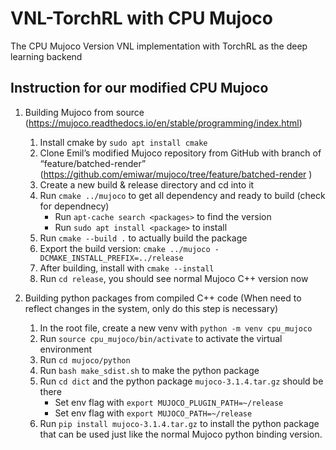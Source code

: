 # VNL-TorchRL with CPU Mujoco
The CPU Mujoco Version VNL implementation with TorchRL as the deep learning backend

## Instruction for our modified CPU Mujoco
1. Building Mujoco from source (https://mujoco.readthedocs.io/en/stable/programming/index.html)
    1. Install cmake by `sudo apt install cmake`
    2. Clone Emil’s modified Mujoco repository from GitHub with branch of “feature/batched-render” (https://github.com/emiwar/mujoco/tree/feature/batched-render )
    3. Create a new build & release directory and cd into it
    4. Run `cmake ../mujoco` to get all dependency and ready to build (check for dependnecy)
        - Run `apt-cache search <packages>` to find the version
        - Run `sudo apt install <package>` to install <packages>
    5. Run `cmake --build .` to actually build the package
    6. Export the build version: `cmake ../mujoco -DCMAKE_INSTALL_PREFIX=../release`
    7. After building, install with `cmake --install`
    8. Run `cd release`, you should see normal Mujoco C++ version now

2. Building python packages from compiled C++ code (When need to reflect changes in the system, only do this step is necessary)
    1. In the root file, create a new venv with `python -m venv cpu_mujoco`
    2. Run `source cpu_mujoco/bin/activate` to activate the virtual environment
    3. Run `cd mujoco/python`
    4. Run `bash make_sdist.sh` to make the python package
    5. Run `cd dict` and the python package `mujoco-3.1.4.tar.gz` should be there
        - Set env flag with `export MUJOCO_PLUGIN_PATH=~/release`
        - Set env flag with `export MUJOCO_PATH=~/release`
    6. Run `pip install mujoco-3.1.4.tar.gz` to install the python package that can be used just like the normal Mujoco python binding version.
